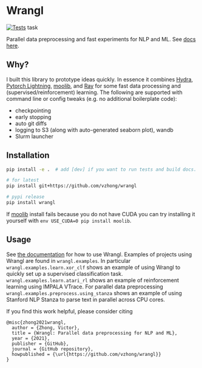 # Wrangl

[![Tests](https://github.com/vzhong/wrangl/actions/workflows/test.yml/badge.svg)](https://github.com/vzhong/wrangl/actions/workflows/test.yml)
 task

Parallel data preprocessing and fast experiments for NLP and ML.
See [docs here](https://www.victorzhong.com/wrangl).

## Why?
I built this library to prototype ideas quickly.
In essence it combines [Hydra](https://hydra.cc), [Pytorch Lightning](https://www.pytorchlightning.ai), [moolib](https://github.com/facebookresearch/moolib), and [Ray](https://ray.io) for some fast data processing and (supervised/reinforcement) learning.
The following are supported with command line or config tweaks (e.g. no additional boilerplate code):

- checkpointing
- early stopping
- auto git diffs
- logging to S3 (along with auto-generated seaborn plot), wandb
- Slurm launcher


## Installation

```bash
pip install -e .  # add [dev] if you want to run tests and build docs.

# for latest
pip install git+https://github.com/vzhong/wrangl

# pypi release
pip install wrangl
```

If [moolib](https://github.com/facebookresearch/moolib) install fails because you do not have CUDA you can try installing it yourself with `env USE_CUDA=0 pip install moolib`.

## Usage

See [the documentation](https://victorzhong.com/wrangl) for how to use Wrangl.
Examples of projects using Wrangl are found in `wrangl.examples`.
In particular `wrangl.examples.learn.xor_clf` shows an example of using Wrangl to quickly set up a supervised classification task.
`wrangl.examples.learn.atari_rl` shows an example of reinforcement learning using IMPALA VTrace.
For parallel data preprocessing `wrangl.examples.preprocess.using_stanza` shows an example of using Stanford NLP Stanza to parse text in parallel across CPU cores.

If you find this work helpful, please consider citing

```
@misc{zhong2021wrangl,
  author = {Zhong, Victor},
  title = {Wrangl: Parallel data preprocessing for NLP and ML},
  year = {2021},
  publisher = {GitHub},
  journal = {GitHub repository},
  howpublished = {\url{https://github.com/vzhong/wrangl}}
}
```
